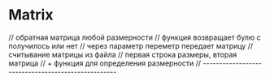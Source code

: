 # Matrix
 

// обратная матрица любой размерности
// функция возвращает булю с получилось или нет
// через параметр переметр передает матрицу
// считывание матрицы из файла
// первая строка размеры, вторая матрица
// + функция для определения размерности
// ---------------------------------------------------